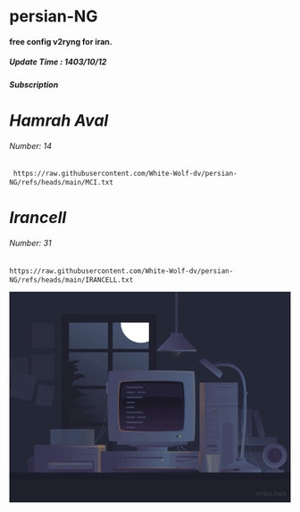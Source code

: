 # persian-NG

#### free config v2ryng for iran.


<h5>Update Time : 1403/10/12 </h5>

##### Subscription

  # *****Hamrah Aval*****

<h6>Number: 14 </h6>

     https://raw.githubusercontent.com/White-Wolf-dv/persian-NG/refs/heads/main/MCI.txt

# *****Irancell*****

<h6>Number: 31 </h6>

    https://raw.githubusercontent.com/White-Wolf-dv/persian-NG/refs/heads/main/IRANCELL.txt

<p align="center">
<img  src="https://github.com/White-Wolf-dv/White-Wolf-dv/blob/main/5.gif">
</p>
